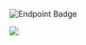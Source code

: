 ![Endpoint Badge](https://img.shields.io/endpoint?url=https%3A%2F%2Fwakapi.nfaust.fr%2Fapi%2Fcompat%2Fshields%2Fv1%2Fnfaust%2Finterval%3Atoday&style=for-the-badge&labelColor=151b23&logo=42&logoColor=b887e6&logoSize=auto&label=-%20%20%20%20%20time%20spent%20coding%20today&color=b887e6)



<picture>
  <source media="(prefers-color-scheme: dark)" srcset="https://neofetch.dorian.cool/?colorScheme=dark">
  <img src="https://github-readme-stats.vercel.app/api/wakatime?username=nfaust&api_domain=wakapi.nfaust.fr&bg_color=151b23&title_color=b887e6&text_color=ffffff&hide_border=true&custom_title=Languages+Stats+%28Since+05/27/25%29&hide=yaml">
</picture>